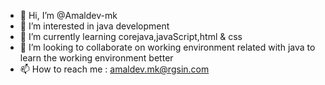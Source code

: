 - 👋 Hi, I’m @Amaldev-mk
- 👀 I’m interested in java development
- 🌱 I’m currently learning corejava,javaScript,html & css
- 💞️ I’m looking to collaborate on working environment related with java to learn the working environment better
- 📫 How to reach me : amaldev.mk@rgsin.com

<!---
Amaldev-mk/Amaldev-mk is a ✨ special ✨ repository because its `README.md` (this file) appears on your GitHub profile.
You can click the Preview link to take a look at your changes.
--->
